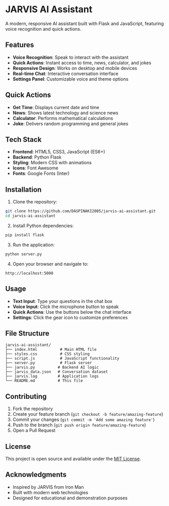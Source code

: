 # JARVIS AI Assistant

A modern, responsive AI assistant built with Flask and JavaScript, featuring voice recognition and quick actions.

## Features

- **Voice Recognition**: Speak to interact with the assistant
- **Quick Actions**: Instant access to time, news, calculator, and jokes
- **Responsive Design**: Works on desktop and mobile devices
- **Real-time Chat**: Interactive conversation interface
- **Settings Panel**: Customizable voice and theme options

## Quick Actions

- **Get Time**: Displays current date and time
- **News**: Shows latest technology and science news
- **Calculator**: Performs mathematical calculations
- **Joke**: Delivers random programming and general jokes

## Tech Stack

- **Frontend**: HTML5, CSS3, JavaScript (ES6+)
- **Backend**: Python Flask
- **Styling**: Modern CSS with animations
- **Icons**: Font Awesome
- **Fonts**: Google Fonts (Inter)

## Installation

1. Clone the repository:
```bash
git clone https://github.com/DASPINAKI2005/jarvis-ai-assistant.git
cd jarvis-ai-assistant
```

2. Install Python dependencies:
```bash
pip install flask
```

3. Run the application:
```bash
python server.py
```

4. Open your browser and navigate to:
```
http://localhost:5000
```

## Usage

- **Text Input**: Type your questions in the chat box
- **Voice Input**: Click the microphone button to speak
- **Quick Actions**: Use the buttons below the chat interface
- **Settings**: Click the gear icon to customize preferences

## File Structure

```
jarvis-ai-assistant/
├── index.html          # Main HTML file
├── styles.css          # CSS styling
├── script.js           # JavaScript functionality
├── server.py           # Flask server
├── jarvis.py          # Backend AI logic
├── jarvis_data.json   # Conversation dataset
├── jarvis.log         # Application logs
└── README.md          # This file
```

## Contributing

1. Fork the repository
2. Create your feature branch (`git checkout -b feature/amazing-feature`)
3. Commit your changes (`git commit -m 'Add some amazing feature'`)
4. Push to the branch (`git push origin feature/amazing-feature`)
5. Open a Pull Request

## License

This project is open source and available under the [MIT License](LICENSE).

## Acknowledgments

- Inspired by JARVIS from Iron Man
- Built with modern web technologies
- Designed for educational and demonstration purposes
